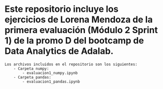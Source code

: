 # Este repositorio incluye los ejercicios de Lorena Mendoza de la primera evaluación (Módulo 2 Sprint 1) de la promo D del bootcamp de Data Analytics de Adalab.

    Los archivos incluidos en el repositorio son los siguientes:
        - Carpeta numpy:
            - evaluacion1_numpy.ipynb
        - Carpeta pandas:
            - evaluacion1_pandas.ipynb
     
